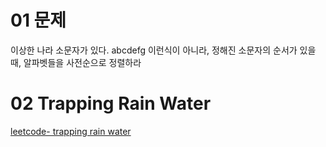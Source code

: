 # 01 문제

이상한 나라 소문자가 있다.
abcdefg 이런식이 아니라, 정해진 소문자의 순서가 있을 때, 알파벳들을 사전순으로 정렬하라

# 02 Trapping Rain Water

<a href="https://leetcode.com/problems/trapping-rain-water/" target="blank_">leetcode- trapping rain water</a>
